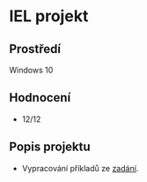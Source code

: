 # IEL projekt

## Prostředí
Windows 10

## Hodnocení
- 12/12

## Popis projektu
- Vypracování příkladů ze [zadání](https://github.com/Suikell/1.rocnik/blob/main/1.%20semestr/IEL/Zad%C3%A1n%C3%AD.pdf).
